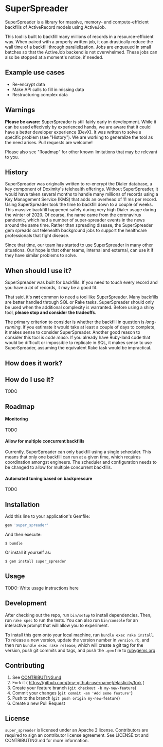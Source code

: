 # SuperSpreader

SuperSpreader is a library for massive, memory- and compute-efficient backfills of ActiveRecord models using ActiveJob.

This tool is built to backfill many millions of records in a resource-efficient way.  When paired with a properly written job, it can drastically reduce the wall time of a backfill through parallelization.  Jobs are enqueued in small batches so that the ActiveJob backend is not overwhelmed.  These jobs can also be stopped at a moment's notice, if needed.

## Example use cases

- Re-encrypt data
- Make API calls to fill in missing data
- Restructuring complex data

## Warnings

**Please be aware:** SuperSpreader is still fairly early in development.  While it can be used effecively by experienced hands, we are aware that it could have a better developer experience (DevX).  It was written to solve a specific problem (see "History").  We are working to generalize the tool as the need arises.  Pull requests are welcome!

Please also see "Roadmap" for other known limitations that may be relevant to you.

## History

SuperSpreader was originally written to re-encrypt the Dialer database, a key component of Doximity's telehealth offerings.  Without SuperSpreader, it would have taken several months to handle many millions of records using a Key Management Service (KMS) that adds an overhead of 11 ms per record.  Using SuperSpreader took the time to backfill down to a couple of weeks.  This massive backfill happened safely during very high Dialer usage during the winter of 2020.  Of course, the name came from the coronavirus pandemic, which had a number of super-spreader events in the news around the same time.  Rather than spreading disease, the SuperSpreader gem spreads out telehealth background jobs to support the healthcare professionals that fight disease.

Since that time, our team has started to use SuperSpreader in many other situations.  Our hope is that other teams, internal and external, can use it if they have similar problems to solve.

## When should I use it?

SuperSpreader was built for backfills.  If you need to touch every record and you have _a lot_ of records, it may be a good fit.

That said, it's **not** common to need a tool like SuperSpreader.  Many backfills are better handled through SQL or Rake tasks.  SuperSpreader should only be used when the additional complexity is warranted.  Before using a shiny tool, **please stop and consider the tradeoffs**.

The primary criterion to consider is whether the backfill in question is _long-running_.  If you estimate it would take at least a couple of days to complete, it makes sense to consider SuperSpreader.  Another good reason to consider this tool is _code reuse_.  If you already have Ruby-land code that would be difficult or impossible to replicate in SQL, it makes sense to use SuperSpreader, assuming the equivalent Rake task would be impractical.

## How does it work?

## How do I use it?

TODO

## Roadmap

#### Monitoring

TODO

#### Allow for multiple concurrent backfills

Currently, SuperSpreader can only backfill using a single scheduler.  This means that only one backfill can run at a given time, which requires coordination amongst engineers.  The scheduler and configuration needs to be changed to allow for multiple concurrent backfills.

#### Automated tuning based on backpressure

TODO

## Installation

Add this line to your application's Gemfile:

```ruby
gem 'super_spreader'
```

And then execute:

    $ bundle

Or install it yourself as:

    $ gem install super_spreader

## Usage

TODO: Write usage instructions here

## Development

After checking out the repo, run `bin/setup` to install dependencies. Then, run `rake spec` to run the tests. You can also run `bin/console` for an interactive prompt that will allow you to experiment.

To install this gem onto your local machine, run `bundle exec rake install`. To release a new version, update the version number in `version.rb`, and then run `bundle exec rake release`, which will create a git tag for the version, push git commits and tags, and push the `.gem` file to [rubygems.org](https://rubygems.org).

## Contributing

1. See [CONTRIBUTING.md](./CONTRIBUTING.md)
2. Fork it ( https://github.com/[my-github-username]/elasticity/fork )
3. Create your feature branch (`git checkout -b my-new-feature`)
4. Commit your changes (`git commit -am 'Add some feature'`)
5. Push to the branch (`git push origin my-new-feature`)
6. Create a new Pull Request

## License

`super_spreader` is licensed under an Apache 2 license. Contributors are required to sign an contributor license agreement. See LICENSE.txt and CONTRIBUTING.md for more information.
